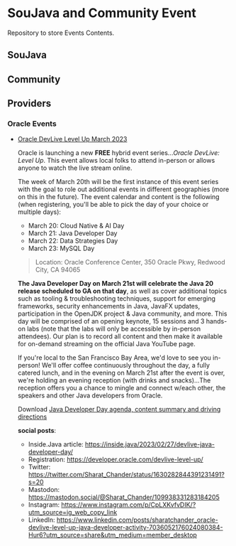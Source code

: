 # SouJava and Community Event

Repository to store Events Contents.

## SouJava

## Community

## Providers

### Oracle Events
  
- [Oracle DevLive Level Up March 2023](https://developer.oracle.com/community/events/devlive-level-up-march-2023.html)

  Oracle is launching a new **FREE** hybrid event series...*Oracle DevLive: Level Up*. This event allows local folks to attend in-person or allows anyone to watch the live stream online.

  The week of March 20th will be the first instance of this event series with the goal to role out additional events in different geographies (more on this in the future). The event calendar and content is the following (when registering, you'll be able to pick the day of your choice or multiple days):

  - March 20: Cloud Native & AI Day
  - March 21: Java Developer Day
  - March 22: Data Strategies Day
  - March 23: MySQL Day
  
  > Location: Oracle Conference Center, 350 Oracle Pkwy, Redwood City, CA 94065

  **The Java Developer Day on March 21st will celebrate the Java 20 release scheduled to GA on that day**, as well as cover additional topics such as tooling & troubleshooting techniques, support for emerging frameworks, security enhancements in Java, JavaFX updates, participation in the OpenJDK project & Java community, and more. This day will be comprised of an opening keynote, 15 sessions and 3 hands-on labs (note that the labs will only be accessible by in-person attendees). Our plan is to record all content and then make it available for on-demand streaming on the official Java YouTube page.

  If you're local to the San Francisco Bay Area, we'd love to see you in-person! We'll offer coffee continuously throughout the day, a fully catered lunch, and in the evening on March 21st after the event is over, we're holding an evening reception (with drinks and snacks)...The reception offers you a chance to mingle and connect w/each other, the speakers and other Java developers from Oracle.

  Download [Java Developer Day agenda, content summary and driving directions](./Providers/Oracle/03-2023-Oracle-DevLive-LevelUp/Oracle_DevLive_LevelUp_Sessions_03212023.pdf)

  **social posts**:
  - Inside.Java article: <https://inside.java/2023/02/27/devlive-java-developer-day/>
  - Registration: <https://developer.oracle.com/devlive-level-up/>
  - Twitter: <https://twitter.com/Sharat_Chander/status/1630282844391231491?s=20>
  - Mastodon: <https://mastodon.social/@Sharat_Chander/109938331283184205>
  - Instagram: <https://www.instagram.com/p/CpLXKvfvDIK/?utm_source=ig_web_copy_link>
  - LinkedIn: <https://www.linkedin.com/posts/sharatchander_oracle-devlive-level-up-java-developer-activity-7036052176024080384-Hur6?utm_source=share&utm_medium=member_desktop>
